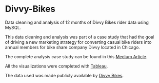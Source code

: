 # Divvy-Bikes
Data cleaning and analysis of 12 months of Divvy Bikes rider data using MySQL.

This data cleaning and analysis was part of a case study that had the goal of driving a new marketing strategy for converting casual bike riders into annual members for bike share company Divvy located in Chicago.

The complete analysis case study can be found in this <a href = "https://medium.com/@kanani.gabriel/converting-casual-divvy-bike-riders-into-annual-members-3e6b9a6a00e8">Medium Article</a>.

All the visualizations were completed with <a href = "https://public.tableau.com/views/DivvyBikeShare_16776442883040/DivvyBikeShareAnalysis?:language=en-US&:display_count=n&:origin=viz_share_link">Tableau</a>.

The data used was made publicly available by <a href = "https://divvy-tripdata.s3.amazonaws.com/index.html">Divvy Bikes</a>.
